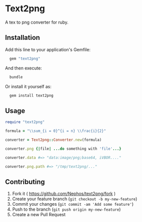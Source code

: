 # Text2png

A tex to png converter for ruby.

## Installation

Add this line to your application's Gemfile:

```sh
  gem "text2png"
```

And then execute:

```sh
  bundle
```

Or install it yourself as:

```sh
  gem install text2png
```

## Usage

```ruby
require "text2png"

formula = "\\sum_{i = 0}^{i = n} \\frac{i}{2}"

converter = Text2png::Converter.new(formula)

converter.png {|file| ...do something with 'file'...}

converter.data #=> "data:image/png;base64, iVBOR...."

converter.png.path #=> "/tmp/text2png/..."
```

## Contributing

1. Fork it ( https://github.com/Nephos/text2png/fork )
2. Create your feature branch (`git checkout -b my-new-feature`)
3. Commit your changes (`git commit -am 'Add some feature'`)
4. Push to the branch (`git push origin my-new-feature`)
5. Create a new Pull Request
